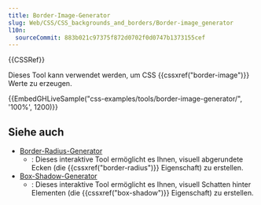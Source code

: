 ```yaml
---
title: Border-Image-Generator
slug: Web/CSS/CSS_backgrounds_and_borders/Border-image_generator
l10n:
  sourceCommit: 883b021c97375f872d0702f0d0747b1373155cef
---
```


{{CSSRef}}

Dieses Tool kann verwendet werden, um CSS {{cssxref("border-image")}} Werte zu erzeugen.

{{EmbedGHLiveSample("css-examples/tools/border-image-generator/", '100%', 1200)}}

## Siehe auch

- [Border-Radius-Generator](/de/docs/Web/CSS/CSS_backgrounds_and_borders/Border-radius_generator)
  - : Dieses interaktive Tool ermöglicht es Ihnen, visuell abgerundete Ecken (die {{cssxref("border-radius")}} Eigenschaft) zu erstellen.
- [Box-Shadow-Generator](/de/docs/Web/CSS/CSS_backgrounds_and_borders/Box-shadow_generator)
  - : Dieses interaktive Tool ermöglicht es Ihnen, visuell Schatten hinter Elementen (die {{cssxref("box-shadow")}} Eigenschaft) zu erstellen.
